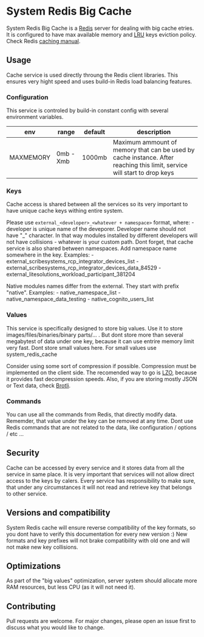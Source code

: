 # System Redis Big Cache
System Redis Big Cache is a [Redis](https://redis.io/) server for dealing with big cache etries. It is configured to have max available memory and [LRU](https://redis.io/docs/manual/eviction/#eviction-policies) keys eviction policy. Check Redis [caching manual](https://redis.io/docs/manual/config/#configuring-redis-as-a-cache).

## Usage
Cache service is used directly throung the Redis client libraries. This ensures very hight speed and uses build-in Redis load balancing features.

### Configuration
This service is controled by build-in constant config with several environment variables.

| env       | range     | default | description                                                                                                              |
|-----------|-----------|---------|--------------------------------------------------------------------------------------------------------------------------|
| MAXMEMORY | 0mb - Xmb | 1000mb  | Maximum ammount of memory that can be used by cache instance. After reaching this limit, service will start to drop keys |

### Keys
Cache access is shared between all the services so its very important to have unique cache keys withing entire system.

Please use `external_<developer>_<whatever + namespace>` format, where:
    - developer is unique name of the deveporer. Developer name should not have "_" character. In that way modules installed by different developers will not have collisions
    - whatever is your custom path. Dont forget, that cache service is also shared between namespaces. Add namespace name somewhere in the key.
Examples:
    - external_scribesystems_rcp_integrator_devices_list
    - external_scribesystems_rcp_integrator_devices_data_84529
    - external_litesolutions_workload_participant_381204

Native modules names differ from the external. They start with prefix "native". Examples:
    - native_namespace_list
    - native_namespace_data_testing
    - native_cognito_users_list

### Values
This service is specifically designed to store big values. Use it to store images/files/binaries/binary parts/... . But dont store more than several megabytest of data under one key, because it can use entrire memory limit very fast. Dont store small values here. For small values use system_redis_cache

Consider using some sort of compression if possible. Compression must be implemented on the client side. The recomended way to go is [LZO](https://en.wikipedia.org/wiki/Lempel%E2%80%93Ziv%E2%80%93Oberhumer), because it provides fast decompression speeds. Also, if you are storing mostly JSON or Text data, check [Brotli](https://en.wikipedia.org/wiki/Brotli).

### Commands
You can use all the commands from Redis, that directly modify data. Rememder, that value under the key can be removed at any time.
Dont use Redis commands that are not related to the data, like configuration / options / etc ...

## Security
Cache can be accessed by every service and it stores data from all the service in same place. It is very important that services will not allow direct access to the keys by calers. Every service has responsibility to make sure, that under any circumstances it will not read and retrieve key that belongs to other service.

## Versions and compatibility
System Redis cache will ensure reverse compatibility of the key formats, so you dont have to verify this documentation for every new version :) New formats and key prefixes will not brake compatibility with old one and will not make new key collisions.

## Optimizations
As part of the "big values" optimization, server system should allocate more RAM resources, but less CPU (as it will not need it).

## Contributing
Pull requests are welcome. For major changes, please open an issue first to discuss what you would like to change.